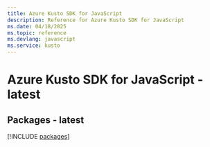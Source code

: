```yaml
---
title: Azure Kusto SDK for JavaScript
description: Reference for Azure Kusto SDK for JavaScript
ms.date: 04/18/2025
ms.topic: reference
ms.devlang: javascript
ms.service: kusto
---
```

# Azure Kusto SDK for JavaScript - latest
## Packages - latest
[!INCLUDE [packages](kusto-index.md)]